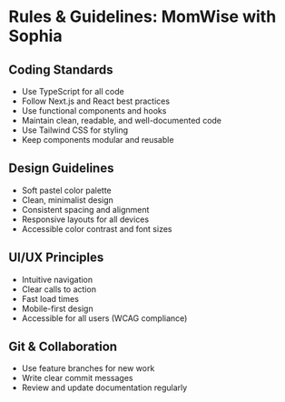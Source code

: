 # Rules & Guidelines: MomWise with Sophia

## Coding Standards

- Use TypeScript for all code
- Follow Next.js and React best practices
- Use functional components and hooks
- Maintain clean, readable, and well-documented code
- Use Tailwind CSS for styling
- Keep components modular and reusable

## Design Guidelines

- Soft pastel color palette
- Clean, minimalist design
- Consistent spacing and alignment
- Responsive layouts for all devices
- Accessible color contrast and font sizes

## UI/UX Principles

- Intuitive navigation
- Clear calls to action
- Fast load times
- Mobile-first design
- Accessible for all users (WCAG compliance)

## Git & Collaboration

- Use feature branches for new work
- Write clear commit messages
- Review and update documentation regularly
